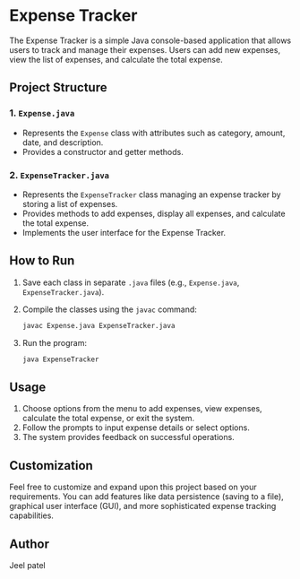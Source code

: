 # Expense Tracker

The Expense Tracker is a simple Java console-based application that allows users to track and manage their expenses. Users can add new expenses, view the list of expenses, and calculate the total expense.

## Project Structure

### 1. `Expense.java`

- Represents the `Expense` class with attributes such as category, amount, date, and description.
- Provides a constructor and getter methods.

### 2. `ExpenseTracker.java`

- Represents the `ExpenseTracker` class managing an expense tracker by storing a list of expenses.
- Provides methods to add expenses, display all expenses, and calculate the total expense.
- Implements the user interface for the Expense Tracker.

## How to Run

1. Save each class in separate `.java` files (e.g., `Expense.java`, `ExpenseTracker.java`).
2. Compile the classes using the `javac` command:
    
    ```bash
    javac Expense.java ExpenseTracker.java
    
    ```
    
3. Run the program:
    
    ```bash
    java ExpenseTracker
    
    ```
    

## Usage

1. Choose options from the menu to add expenses, view expenses, calculate the total expense, or exit the system.
2. Follow the prompts to input expense details or select options.
3. The system provides feedback on successful operations.

## Customization

Feel free to customize and expand upon this project based on your requirements. You can add features like data persistence (saving to a file), graphical user interface (GUI), and more sophisticated expense tracking capabilities.

## Author

Jeel patel
